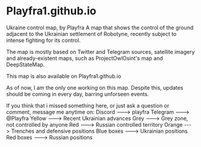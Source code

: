 ﻿# Playfra1.github.io

Ukraine control map, by Playfra
A map that shows the control of the ground adjacent to the Ukrainian settlement of Robotyne, recently subject to intense fighting for its control.


The map is mostly based on Twitter and Telegram sources, satellite imagery and already-existent maps, such as ProjectOwlOsint's map and DeepStateMap.

This map is also available on Playfra1.github.io

As of now, I am the only one working on this map. Despite this, updates should be coming in every day, barring unforseen events.

If you think that i missed something here, or just ask a question or comment, message me anytime on:
Discord ---> playfra
Telegram ---> @Playfra
Yellow ---> Recent Ukrainian advances
Grey ---> Grey zone, not controlled by anyone
Red ---> Russian controlled territory
Orange ---> Trenches and defensive positions
Blue boxes ---> Ukrainian positions
Red boxes ---> Russian positions
